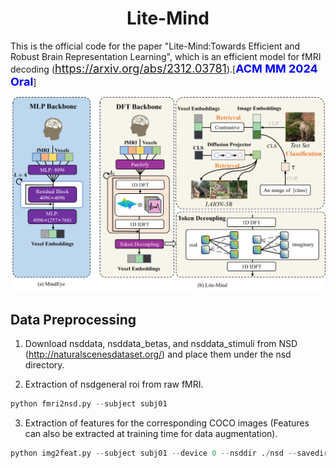 # <center>Lite-Mind</center>

This is the official code for the paper "Lite-Mind:Towards Efficient and Robust Brain Representation Learning", which is an efficient model for fMRI decoding (<font color='blue' size=4>https://arxiv.org/abs/2312.03781</font>).[<font color='blue' size=4>**ACM MM 2024 Oral**</font>]


![model](assets/model.png)

## Data Preprocessing
1. Download nsddata, nsddata_betas, and nsddata_stimuli from NSD (http://naturalscenesdataset.org/) and place them under the nsd directory. 

2. Extraction of nsdgeneral roi from raw fMRI.
```python
python fmri2nsd.py --subject subj01
```

3. Extraction of features for the corresponding COCO images (Features can also be extracted at training time for data augmentation).
```python
python img2feat.py --subject subj01 --device 0 --nsddir ./nsd --savedir <your image feature save path>
```